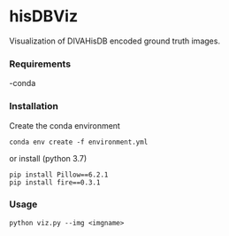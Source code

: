 # hisDBViz
Visualization of DIVAHisDB encoded ground truth images.

### Requirements
-conda

### Installation
Create the conda environment

```
conda env create -f environment.yml
```
or install (python 3.7)

```
pip install Pillow==6.2.1
pip install fire==0.3.1
```

### Usage

```python viz.py --img <imgname>```

